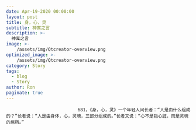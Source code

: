 ```yaml
---
date: Apr-19-2020 00:00:00
layout: post
title: 身，心，灵
subtitle: 神寓之言
description: >-
  神寓之言
image: >-
    /assets/img/Qtcreator-overview.png
optimized_image: >-
    /assets/img/Qtcreator-overview.png
category: Story
tags:
  - blog
  - Story
author: Ron
paginate: true
---
```


							　　681，《身，心，灵》一个年轻人问长者：“人是由什么组成的？”长者说：“人是由身体，心，灵魂，三部分组成的。”长者又说：“心不是指心脏，而是灵魂的居所。”
